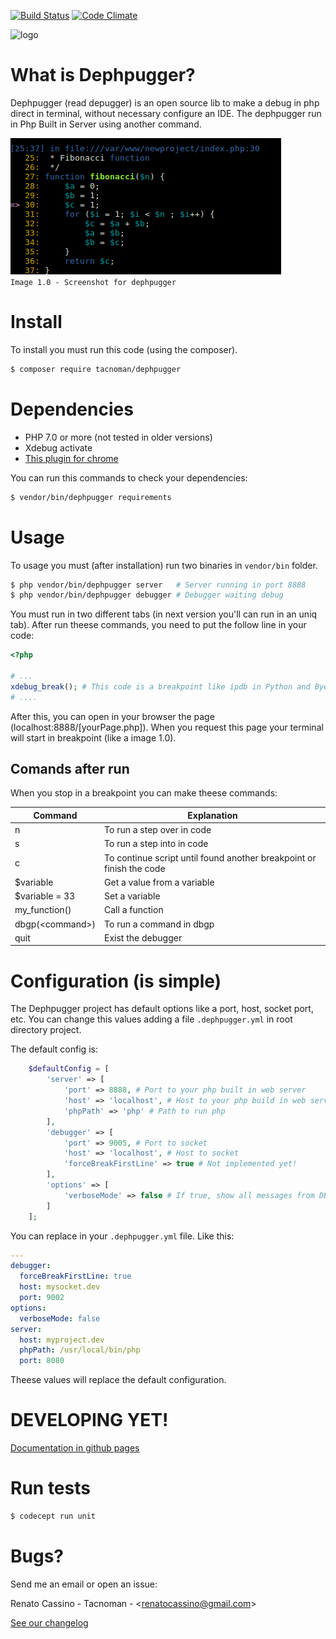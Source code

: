 [![Build Status](https://travis-ci.org/tacnoman/dephpugger.svg?branch=master)](https://travis-ci.org/tacnoman/dephpugger) [![Code Climate](https://codeclimate.com/github/tacnoman/dephpug/badges/gpa.svg)](https://codeclimate.com/github/tacnoman/dephpug)

<img src="https://raw.githubusercontent.com/tacnoman/dephpugger/master/images/logo.png" alt="logo" title="Dephpugger logo" height="500">

# What is Dephpugger?

Dephpugger (read depugger) is an open source lib to make a debug in php direct in terminal, without necessary configure an IDE. The dephpugger run in Php Built in Server using another command.

![dephpugger screenshot](./images/dephpugger.png)  
`Image 1.0 - Screenshot for dephpugger`

# Install

To install you must run this code (using the composer).

```sh
$ composer require tacnoman/dephpugger
```

# Dependencies

- PHP 7.0 or more (not tested in older versions)
- Xdebug activate
- [This plugin for chrome](https://chrome.google.com/webstore/detail/xdebug-helper/eadndfjplgieldjbigjakmdgkmoaaaoc)

You can run this commands to check your dependencies:

```sh
$ vendor/bin/dephpugger requirements
```

# Usage

To usage you must (after installation) run two binaries in `vendor/bin` folder.

```sh
$ php vendor/bin/dephpugger server   # Server running in port 8888
$ php vendor/bin/dephpugger debugger # Debugger waiting debug
```

You must run in two different tabs (in next version you'll can run in an uniq tab).
After run theese commands, you need to put the follow line in your code:

```php
<?php

# ...
xdebug_break(); # This code is a breakpoint like ipdb in Python and Byebug in Ruby
# ....
```

After this, you can open in your browser the page (localhost:8888/[yourPage.php]).
When you request this page your terminal will start in breakpoint (like a image 1.0).

## Comands after run

When you stop in a breakpoint you can make theese commands:

| Command           | Explanation                                                          |
|-------------------|----------------------------------------------------------------------|
| n                 | To run a step over in code                                           |
| s                 | To run a step into in code                                           |
| c                 | To continue script until found another breakpoint or finish the code |
| $variable         | Get a value from a variable                                          |
| $variable = 33    | Set a variable                                                       |
| my_function()     | Call a function                                                      |
| dbgp(\<command\>) | To run a command in dbgp                                             |
| quit              | Exist the debugger                                                   |

# Configuration (is simple)

The Dephpugger project has default options like a port, host, socket port, etc. You can change this values adding a file `.dephpugger.yml` in root directory project.

The default config is:

```php
    $defaultConfig = [
        'server' => [
            'port' => 8888, # Port to your php built in web server
            'host' => 'localhost', # Host to your php build in web server
            'phpPath' => 'php' # Path to run php
        ],
        'debugger' => [
            'port' => 9005, # Port to socket
            'host' => 'localhost', # Host to socket
            'forceBreakFirstLine' => true # Not implemented yet!
        ],
        'options' => [
            'verboseMode' => false # If true, show all messages from DBGp (only for dephpugger developers)
        ]
    ];
```

You can replace in your `.dephpugger.yml` file. Like this:

```yml
--- 
debugger: 
  forceBreakFirstLine: true
  host: mysocket.dev
  port: 9002
options: 
  verboseMode: false
server: 
  host: myproject.dev
  phpPath: /usr/local/bin/php
  port: 8080
```

Theese values will replace the default configuration.

# DEVELOPING YET!

[Documentation in github pages](https://tacnoman.github.io/dephpugger)

# Run tests

```sh
$ codecept run unit
```

# Bugs?
Send me an email or open an issue:

Renato Cassino - Tacnoman - \<renatocassino@gmail.com\>

[See our changelog](https://tacnoman.github.io/dephpugger/CHANGELOG)

